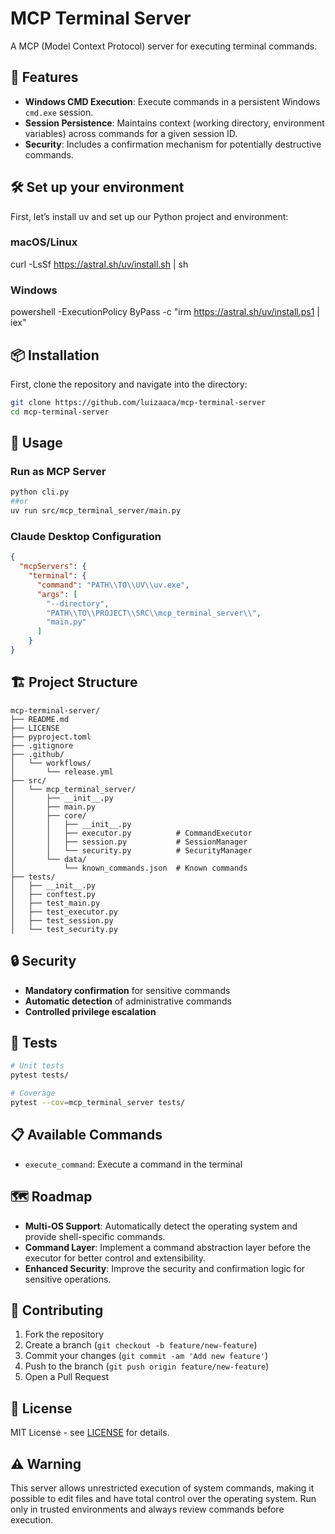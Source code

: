# MCP Terminal Server

A MCP (Model Context Protocol) server for executing terminal commands.

## 🚀 Features

- **Windows CMD Execution**: Execute commands in a persistent Windows `cmd.exe` session.
- **Session Persistence**: Maintains context (working directory, environment variables) across commands for a given session ID.
- **Security**: Includes a confirmation mechanism for potentially destructive commands.


## 🛠️ Set up your environment
First, let’s install uv and set up our Python project and environment:

### macOS/Linux
curl -LsSf https://astral.sh/uv/install.sh | sh
### Windows
powershell -ExecutionPolicy ByPass -c "irm https://astral.sh/uv/install.ps1 | iex"



## 📦 Installation

First, clone the repository and navigate into the directory:
```bash
git clone https://github.com/luizaaca/mcp-terminal-server
cd mcp-terminal-server
```

## 🔧 Usage

### Run as MCP Server

```bash
python cli.py
##or
uv run src/mcp_terminal_server/main.py
```

### Claude Desktop Configuration

```json
{
  "mcpServers": {
    "terminal": {
      "command": "PATH\\TO\\UV\\uv.exe",
      "args": [
        "--directory",
        "PATH\\TO\\PROJECT\\SRC\\mcp_terminal_server\\",
        "main.py"
      ]
    }
}
```

## 🏗️ Project Structure

```
mcp-terminal-server/
├── README.md
├── LICENSE
├── pyproject.toml
├── .gitignore
├── .github/
│   └── workflows/
│       └── release.yml
├── src/
│   └── mcp_terminal_server/
│       ├── __init__.py
│       ├── main.py
│       ├── core/
│       │   ├── __init__.py
│       │   ├── executor.py          # CommandExecutor
│       │   ├── session.py           # SessionManager
│       │   └── security.py          # SecurityManager
│       └── data/
│           └── known_commands.json  # Known commands
├── tests/
│   ├── __init__.py
│   ├── conftest.py
│   ├── test_main.py
│   ├── test_executor.py
│   ├── test_session.py
│   └── test_security.py

```

## 🔒 Security

- **Mandatory confirmation** for sensitive commands
- **Automatic detection** of administrative commands
- **Controlled privilege escalation**

## 🧪 Tests

```bash
# Unit tests
pytest tests/

# Coverage
pytest --cov=mcp_terminal_server tests/
```

## 📋 Available Commands

- `execute_command`: Execute a command in the terminal

## 🗺️ Roadmap

- **Multi-OS Support**: Automatically detect the operating system and provide shell-specific commands.
- **Command Layer**: Implement a command abstraction layer before the executor for better control and extensibility.
- **Enhanced Security**: Improve the security and confirmation logic for sensitive operations.

## 🤝 Contributing

1. Fork the repository
2. Create a branch (`git checkout -b feature/new-feature`)
3. Commit your changes (`git commit -am 'Add new feature'`)
4. Push to the branch (`git push origin feature/new-feature`)
5. Open a Pull Request

## 📄 License

MIT License - see [LICENSE](LICENSE) for details.

## ⚠️ Warning

This server allows unrestricted execution of system commands, making it possible to edit files and have total control over the operating system. Run only in trusted environments and always review commands before execution.
